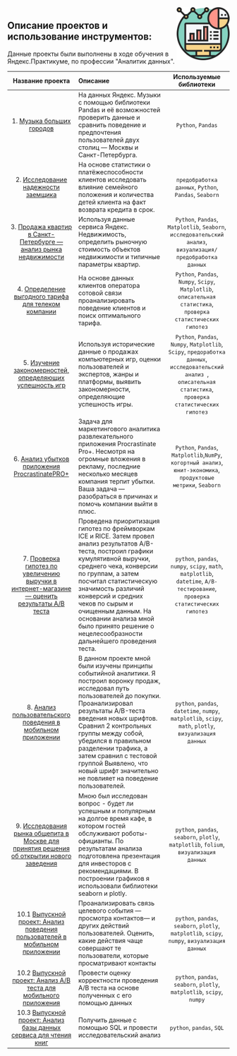 <img src="tables.png" width=120 align="right"/>

## Описание проектов и использование инструментов:

Данные проекты были выполнены в ходе обучения в Яндекс.Практикуме, по профессии "Аналитик данных".



| Название проекта | Описание  | Используемые библиотеки |
| :-------------: |:------------------| :-----:|
| 1. [Музыка больших городов](https://github.com/Rebirt-time/yandex_practicum_portfolio/tree/main/Music_SPB_and_Moscow) | На данных Яндекс. Музыки c помощью библиотеки Pandas и её возможностей проверить данные и сравнить поведение и предпочтения пользователей двух столиц — Москвы и Санкт-Петербурга. | `Python`, `Pandas` |
| 2. [Исследование надежности заемщика](https://github.com/Rebirt-time/yandex_practicum_portfolio/tree/main/Borrower_research) | На основе статистики о платёжеспособности клиентов исследовать влияние семейного положения и количества детей клиента на факт возврата кредита в срок. | `предобработка данных`, `Python`, `Pandas`, `Seaborn` |
| 3. [Продажа квартир в Санкт-Петербурге — анализ рынка недвижимости](https://github.com/Rebirt-time/yandex_practicum_portfolio/tree/main/Apartment_for_sale) | Используя данные сервиса Яндекс. Недвижимость, определить рыночную стоимость объектов недвижимости и типичные параметры квартир. | `Python`, `Pandas`, `Matplotlib`, `Seaborn`, `исследовательский анализ`, `визуализация/предобработка данных` |
| 4. [Определение выгодного тарифа для телеком компании](https://github.com/Rebirt-time/yandex_practicum_portfolio/tree/main/Telecom_Smart_and_Ultra) | На основе данных клиентов оператора сотовой связи проанализировать поведение клиентов и поиск оптимального тарифа. | `Python`, `Pandas`, `Numpy`, `Scipy`, `Matplotlib`, `описательная статистика`, `проверка статистических гипотез` |
| 5. [Изучение закономерностей, определяющих успешность игр](https://github.com/Rebirt-time/yandex_practicum_portfolio/tree/main/Success_in_game) | Используя исторические данные о продажах компьютерных игр, оценки пользователей и экспертов, жанры и платформы, выявить закономерности, определяющие успешность игры. | `Python`, `Pandas`, `Numpy`, `Matplotlib`, `Scipy`, `предоработка данных`, `исследовательский анализ `, `описательная статистика`, `проверка статистических гипотез` |
| 6. [Анализ убытков приложения ProcrastinatePRO+](https://github.com/Rebirt-time/yandex_practicum_portfolio/tree/main/Procrastination_Pro+_app) | Задача для  маркетингового аналитика развлекательного приложения Procrastinate Pro+. Несмотря на огромные вложения в рекламу, последние несколько месяцев компания терпит убытки. Ваша задача — разобраться в причинах и помочь компании выйти в плюс. | `Python`, `Pandas`, `Matplotlib`,`NumPy`, `когортный анализ`, `юнит-экономика`, `продуктовые метрики`, `Seaborn` |
| 7. [Проверка гипотез по увеличению выручки в интернет-магазине — оценить результаты A/B теста](https://github.com/manor477/practicum/tree/main/A-B%20test) | Проведена приоритизация гипотез по фреймворкам ICE и RICE. Затем провел анализ результатов A/B-теста, построил графики кумулятивной выручки, среднего чека, конверсии по группам, а затем посчитал статистическую значимость различий конверсий и средних чеков по сырым и очищенным данным. На основании анализа мной было принято решение о нецелесообразности дальнейшего проведения теста. | `python`, `pandas`, `numpy`, `scipy`, `math`, `matplotlib`, `datetime`, `A/B-тестирование`, `проверка статистических гипотез` |
| 8. [Анализ пользовательского поведения в мобильном приложении](https://github.com/manor477/practicum/tree/main/mobile_app) | В данном проекте мной были изучены принципы событийной аналитики. Я построил воронку продаж, исследовал путь пользователей до покупки. Проанализировал результаты A/B-теста введения новых шрифтов. Сравнил 2 контрольных группы между собой, убедился в правильном разделении трафика, а затем сравнил с тестовой группой Выявлено, что новый шрифт значительно не повлияет на поведение пользователей. | `python`, `pandas`, `datetime`, `numpy`, `matplotlib`, `scipy`, `math`, `plotly`, `визуализация данных` |
| 9. [Исследования рынка общепита в Москве для принятия решения об открытии нового заведения](https://github.com/manor477/practicum/tree/main/catering) | Мною был исследован вопрос - будет ли успешным и популярным на долгое время кафе, в котором гостей обслуживают роботы-официанты. По результатам анализа подготовлена презентация для инвесторов с рекомендациями. В построении графиков я использовали библиотеки seaborn и plotly.  | `python`, `pandas`, `seaborn`, `plotly`, `matplotlib`, `folium`, `визуализация данных` |
| 10.1 [Выпускной проект: Анализ поведения пользователей в мобильном приложении](https://github.com/manor477/practicum/blob/main/graduation_projects/main_project/final_project.ipynb) | Проанализировать связь целевого события — просмотра контактов— и других действий пользователей. Оценить, какие действия чаще совершают те пользователи, которые просматривают контакты  | `python`, `pandas`, `seaborn`, `plotly`, `matplotlib`, `scipy`, `numpy`, `визуализация данных` |
| 10.2 [Выпускной проект: Анализ А/В теста для мобильного приложения ](https://github.com/manor477/practicum/blob/main/graduation_projects/AB_test/AB_test.ipynb) | Провести оценку корректности проведения А/В теста на основе полученных с его помощью данных | `python`, `pandas`, `seaborn`, `plotly`, `matplotlib`, `scipy`, `numpy` |
| 10.3 [Выпускной проект: Анализ базы данных сервиса для чтения книг](https://github.com/manor477/practicum/blob/main/graduation_projects/SQL/SQL.ipynb) | Получить данные с помощью SQL и провести исследовательский анализ | `python`, `pandas`, `SQL` |
